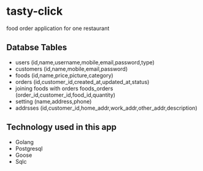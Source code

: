 # tasty-click
food order application for one restaurant

## Databse Tables
- users (id,name,username,mobile,email,password,type)
- customers (id,name,mobile,email,password)
- foods (id,name,price,picture,category)
- orders (id,customer_id,created_at,updated_at,status)
- joining foods with orders foods_orders (order_id,customer_id,food_id,quantity)  
- setting (name,address,phone)
- addrsses (id,customer_id,home_addr,work_addr,other_addr,description)

## Technology used in this app
- Golang
- Postgresql
- Goose
- Sqlc
